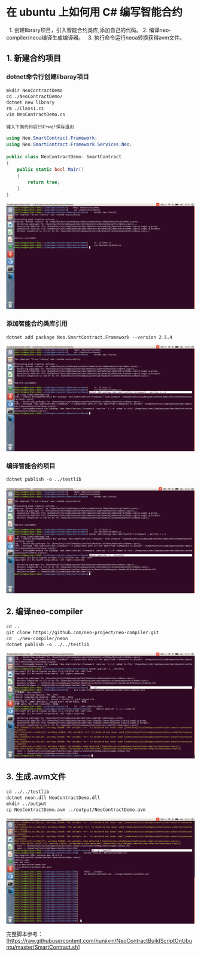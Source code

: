 # 在 ubuntu 上如何用 C# 编写智能合约

   1. 创建library项目，引入智能合约类库,添加自己的代码。
   2. 编译neo-compiler/neoa编译生成编译器。
   3. 执行命令运行neoa转换获得avm文件。

## 1. 新建合约项目

### dotnet命令行创建libaray项目

    mkdir NeoContractDemo
    cd ./NeoContractDemo/
    dotnet new library
    rm ./Class1.cs
    vim NeoContractDemo.cs

    键入下面代码后ESC+wq!保存退出

```c#
using Neo.SmartContract.Framework;
using Neo.SmartContract.Framework.Services.Neo;

public class NeoContractDemo: SmartContract
{
    public static bool Main()
    {
        return true;
    }
}
```

![](../../assets/create_neo_contract.png)

### 添加智能合约类库引用

    dotnet add package Neo.SmartContract.Framework --version 2.5.4

![](../../assets/neo_addpackage.png)

### 编译智能合约项目

    dotnet publish -o ../testlib

![](../../assets/build_neo_contract_project.png)

## 2. 编译neo-compiler

    cd ..
    git clone https://github.com/neo-project/neo-compiler.git
    cd  ./neo-compiler/neon
    dotnet publish -o ../../testlib

![](../../assets/build_neo_neoa.png)

## 3. 生成.avm文件

    cd ../../testlib
    dotnet neon.dll NeoContractDemo.dll
    mkdir ../output
    cp NeoContractDemo.avm ../output/NeoContractDemo.avm

![](../../assets/neo_contract_build_avm.png)


完整脚本参考：
[https://raw.githubusercontent.com/hunjixin/NeoContractBuildScriptOnUbuntu/master/SmartContract.sh]
